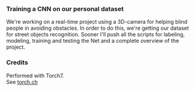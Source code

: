 <h3> Training a CNN on our personal dataset </h3> 
We're working on a real-time project using a 3D-camera for helping blind people in avoiding obstacles.
In order to do this, we're getting our dataset for street objects recognition. 
Sooner I'll push all the scripts for labeling, modeling, training and testing the Net and a complete overview of the project. 
<h3> Credits </h3> 
Performed with Torch7. <br> 
See <a href="http://torch.ch">torch.ch</a> 
